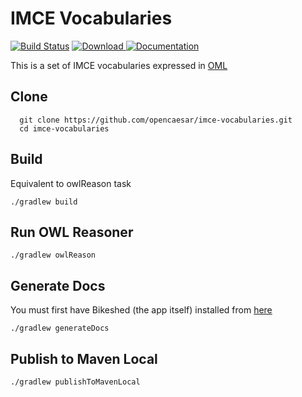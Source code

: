# IMCE Vocabularies

[![Build Status](https://travis-ci.org/opencaesar/imce-vocabularies.svg?branch=master)](https://travis-ci.org/opencaesar/imce-vocabularies)
[ ![Download](https://api.bintray.com/packages/opencaesar/ontologies/imce-vocabularies/images/download.svg) ](https://bintray.com/opencaesar/ontologies/imce-vocabularies/_latestVersion)
[![Documentation](https://img.shields.io/badge/Documentation-HTML-orange)](https://opencaesar.github.io/imce-vocabularies/) 

This is a set of IMCE vocabularies expressed in [OML](https://github.com/opencaesar/oml)

## Clone
```
  git clone https://github.com/opencaesar/imce-vocabularies.git
  cd imce-vocabularies
```

## Build
Equivalent to owlReason task
```
./gradlew build
```

## Run OWL Reasoner
```
./gradlew owlReason
```

## Generate Docs
You must first have Bikeshed (the app itself) installed from [here](https://tabatkins.github.io/bikeshed/#install-final)
```
./gradlew generateDocs
```

## Publish to Maven Local
```
./gradlew publishToMavenLocal
```
